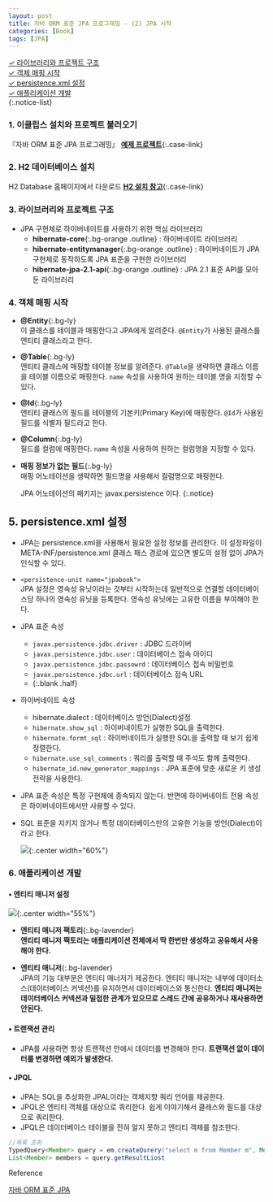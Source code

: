 ```yaml
---
layout: post
title: 자바 ORM 표준 JPA 프로그래밍 - (2) JPA 시작
categories: [Book]
tags: [JPA]
---
```


[✓︎ 라이브러리와 프로젝트 구조](#3-라이브러리와-프로젝트-구조)  
[✓︎ 객체 매핑 시작](#4-객체-매핑-시작)  
[✓︎ persistence.xml 설정](#5-persistencexml-설정)  
[✓︎ 애플리케이션 개발](#6-애플리케이션-개발)  
{:.notice-list}

### 1. 이클립스 설치와 프로젝트 불러오기

『자바 ORM 표준 JPA 프로그래밍』 **[예제 프로젝트](https://github.com/holyeye/jpabook)**{:.case-link}


### 2. H2 데이터베이스 설치

H2 Database 홈페이지에서 다운로드 **[H2 설치 참고](https://hothoony.tistory.com/890)**{:.case-link}


### 3. 라이브러리와 프로젝트 구조

- JPA 구현체로 하이버네이트를 사용하기 위한 핵심 라이브러리
  - **hibernate-core**{:.bg-orange .outline} : 하이버네이트 라이브러리
  - **hibernate-entitymanager**{:.bg-orange .outline} : 하이버네이트가 JPA 구현체로 동작하도록 JPA 표준을 구현한 라이브러리
  - **hibernate-jpa-2.1-api**{:.bg-orange .outline} : JPA 2.1 표준 API를 모아둔 라이브러리


### 4. 객체 매핑 시작

- **@Entity**{:.bg-ly}  
  이 클래스를 테이블과 매핑한다고 JPA에게 알려준다. `@Entity`가 사용된 클래스를 엔티티 클래스라고 한다.

- **@Table**{:.bg-ly}  
  엔티티 클래스에 매핑할 테이블 정보를 알려준다. `@Table`을 생략하면 클래스 이름을 테이블 이름으로 매핑한다. `name` 속성을 사용하여 원하는 테이블 명을 지정할 수 있다.

- **@Id**{:.bg-ly}  
  엔티티 클래스의 필드를 테이블의 기본키(Primary Key)에 매핑한다. `@Id`가 사용된 필드를 식별자 필드라고 한다.

- **@Column**{:.bg-ly}  
  필드를 컬럼에 매핑한다. `name` 속성을 사용하여 원하는 컬럼명을 지정할 수 있다.

- **매핑 정보가 없는 필드**{:.bg-ly}  
  매핑 어노테이션을 생략하면 필드명을 사용해서 컬럼명으로 매핑한다.


  JPA 어노테이션의 패키지는 javax.persistence 이다.
  {:.notice}

## 5. persistence.xml 설정

- JPA는 persistence.xml을 사용해서 필요한 설정 정보를 관리한다. 이 설정파일이 META-INF/persistence.xml 클래스 패스 경로에 있으면 별도의 설정 없이 JPA가 인식할 수 있다.

- `<persistence-unit name="jpabook">`  
  JPA 설정은 영속성 유닛이라는 것부터 시작하는데 일반적으로 연결할 데이터베이스당 하나의 영속성 유닛을 등록한다. 영속성 유닛에는 고유한 이름을 부여해야 한다.

- JPA 표준 속성
  - `javax.persistence.jdbc.driver` : JDBC 드라이버
  - `javax.persistence.jdbc.user` : 데이터베이스 접속 아이디
  - `javax.persistence.jdbc.passowrd` : 데이터베이스 접속 비밀번호
  - `javax.persistence.jdbc.url` : 데이터베이스 접속 URL
  - {:.blank .half}

- 하이버네이트 속성
  - hibernate.dialect : 데이터베이스 방언(Dialect)설정
  - `hibernate.show_sql` : 하이버네이트가 실행한 SQL을 출력한다.
  - `hibernate.formt_sql` : 하이버네이트가 실행한 SQL을 출력할 때 보기 쉽게 정렬한다.
  - `hibernate.use_sql_comments` : 쿼리를 출력할 때 주석도 함께 출력한다.
  - `hibernate_id.new_generator_mappings` : JPA 표준에 맞춘 새로운 키 생성 전략을 사용한다.

- JPA 표준 속성은 특정 구현체에 종속되지 않는다. 반면에 하이버네이트 전용 속성은 하이버네이트에서만 사용할 수 있다. 

- SQL 표준을 지키지 않거나 특정 데이터베이스만의 고유한 기능을 방언(Dialect)이라고 한다.
  
  ![](https://t1.daumcdn.net/cfile/tistory/99174F4F5B477E830D){:.center width="60%"}


### 6. 애플리케이션 개발

#### ▪️ 엔티티 매니저 설정

  ![](https://t1.daumcdn.net/cfile/tistory/9990C7455B477EFE37){:.center width="55%"}

  - **엔티티 매니저 팩토리**{:.bg-lavender}  
    **엔티티 매니저 팩토리는 애플리케이션 전체에서 딱 한번만 생성하고 공유해서 사용해야 한다.**

  - **엔티티 매니저**{:.bg-lavender}    
    JPA의 기능 대부분은 엔티티 매너저가 제공한다.
    엔티티 매니저는 내부에 데이터소스(데이터베이스 커넥션)를 유지하면서 데이터베이스와 통신한다.
    **엔티티 매니저는 데이터베이스 커넥션과 밀접한 관계가 있으므로 스레드 간에 공유하거나 재사용하면 안된다.**


#### ▪️ 트랜잭션 관리  

- JPA를 사용하면 항상 트랜잭션 안에서 데이터를 변경해야 한다. **트랜잭션 없이 데이터를 변경하면 예외가 발생한다.**


#### ▪️ JPQL

- JPA는 SQL을 추상화한 JPAL이라는 객체지향 쿼리 언어를 제공한다.
- JPQL은 엔티티 객체를 대상으로 쿼리한다. 쉽게 이야기해서 클래스와 필드를 대상으로 쿼리한다.
- JPQL은 데이터베이스 테이블을 전혀 알지 못하고 엔티티 객체를 참조한다.
    
```java
//목록 조회
TypedQuery<Member> query = em.createQurery("select m from Member m", Member.class);
List<Member> members = query.getResultLiost
```


<div class="post-reference">
   <p>Reference</p>
   <a href="https://serverwizard.tistory.com/22">자바 ORM 표준 JPA</a>
</div>